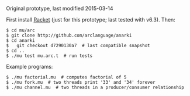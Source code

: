 Original prototype, last modified 2015-03-14

First install [Racket](http://racket-lang.org) (just for this prototype;
last tested with v6.3). Then:

  ```shell
  $ cd mu/arc
  $ git clone http://github.com/arclanguage/anarki
  $ cd anarki
  $   git checkout d7290130a7  # last compatible snapshot
  $ cd ..
  $ ./mu test mu.arc.t  # run tests
  ```

Example programs:

  ```shell
  $ ./mu factorial.mu  # computes factorial of 5
  $ ./mu fork.mu  # two threads print '33' and '34' forever
  $ ./mu channel.mu  # two threads in a producer/consumer relationship
  ```
